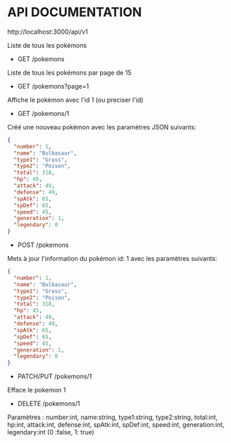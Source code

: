 # API DOCUMENTATION

http://localhost:3000/api/v1

Liste de tous les pokémons
* GET /pokemons

Liste de tous les pokémons par page de 15
* GET /pokemons?page=1 

Affiche le pokémon avec l'id 1 (ou preciser l'id)
* GET /pokemons/1

Créé une nouveau pokémon avec les paramètres JSON suivants:
```json
{
  "number": 1,
  "name": "Bulbasaur",
  "type1": "Grass",
  "type2": "Poison",
  "total": 318,
  "hp": 45,
  "attack": 49,
  "defense": 49,
  "spAtk": 65,
  "spDef": 65,
  "speed": 45,
  "generation": 1,
  "legendary": 0
}
```
* POST /pokemons

Mets à jour l'information du pokémon id: 1 avec les paramètres suivants:
```json
{
  "number": 1,
  "name": "Bulbasaur",
  "type1": "Grass",
  "type2": "Poison",
  "total": 318,
  "hp": 45,
  "attack": 49,
  "defense": 49,
  "spAtk": 65,
  "spDef": 65,
  "speed": 45,
  "generation": 1,
  "legendary": 0
}
```
* PATCH/PUT /pokemons/1

Efface le pokemon 1
* DELETE /pokemons/1

Paramètres : number:int, name:string, type1:string, type2:string, total:int, hp:int, attack:int, defense:int, spAtk:int, spDef:int, speed:int, generation:int, legendary:int (0 :false, 1: true)
